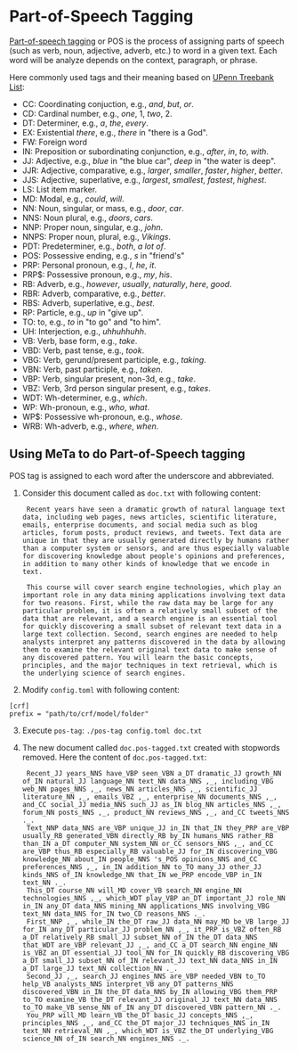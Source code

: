 # Part-of-Speech Tagging

[Part-of-speech tagging](en.wikipedia.org/wiki/Part-of-speech_tagging) or POS is the process of assigning parts of speech (such as verb, noun, adjective, adverb, etc.) to word in a given text. Each word will be analyze depends on the context, paragraph, or phrase.

Here commonly used tags and their meaning based on [UPenn Treebank List](https://www.ling.upenn.edu/courses/Fall_2003/ling001/penn_treebank_pos.html):

* CC: Coordinating conjuction, e.g., *and*, *but*, *or*.
* CD: Cardinal number, e.g., *one*, 1, *two*, 2.
* DT: Determiner, e.g., *a*, *the*, *every*.
* EX: Existential *there*, e.g., *there* in "there is a God".
* FW: Foreign word
* IN: Preposition or subordinating conjunction, e.g., *after*, *in*, *to*, *with*.
* JJ: Adjective, e.g., *blue* in "the blue car", *deep* in "the water is deep".
* JJR: Adjective, comparative, e.g., *larger*, *smaller*, *faster*, *higher*, *better*.
* JJS: Adjective, superlative, e.g., *largest*, *smallest*, *fastest*, *highest*.
* LS: List item marker.
* MD: Modal, e.g., *could*, *will*.
* NN: Noun, singular, or mass, e.g., *door*, *car*.
* NNS: Noun plural, e.g., *doors*, *cars*.
* NNP: Proper noun, singular, e.g., *john*.
* NNPS: Proper noun, plural, e.g., *Vikings*.
* PDT: Predeterminer, e.g., *both*, *a lot of*.
* POS: Possessive ending, e.g., *s* in "friend's"
* PRP: Personal pronoun, e.g., *I*, *he*, *it*.
* PRP$: Possessive pronoun, e.g., *my*, *his*.
* RB: Adverb, e.g., *however*, *usually*, *naturally*, *here*, *good*.
* RBR: Adverb, comparative, e.g., *better*.
* RBS: Adverb, superlative, e.g., *best*.
* RP: Particle, e.g., *up* in "give up".
* TO: to, e.g., *to* in "to go" and "to him".
* UH: Interjection, e.g., *uhhuhhuhh*.
* VB: Verb, base form, e.g., *take*.
* VBD: Verb, past tense, e.g., *took*.
* VBG: Verb, gerund/present participle, e.g., *taking*.
* VBN: Verb, past participle, e.g., *taken*.
* VBP: Verb, singular present, non-3d, e.g., *take*.
* VBZ: Verb, 3rd person singular present, e.g., *takes*.
* WDT: Wh-determiner, e.g., *which*.
* WP: Wh-pronoun, e.g., *who*, *what*.
* WP$: Possessive wh-pronoun, e.g., *whose*.
* WRB: Wh-adverb, e.g., *where*, *when*.


## Using MeTa to do Part-of-Speech tagging

POS tag is assigned to each word after the underscore and abbreviated.

1. Consider this document called as `doc.txt` with following content:
        
        Recent years have seen a dramatic growth of natural language text data, including web pages, news articles, scientific literature, emails, enterprise documents, and social media such as blog articles, forum posts, product reviews, and tweets. Text data are unique in that they are usually generated directly by humans rather than a computer system or sensors, and are thus especially valuable for discovering knowledge about people's opinions and preferences, in addition to many other kinds of knowledge that we encode in text.

        This course will cover search engine technologies, which play an important role in any data mining applications involving text data for two reasons. First, while the raw data may be large for any particular problem, it is often a relatively small subset of the data that are relevant, and a search engine is an essential tool for quickly discovering a small subset of relevant text data in a large text collection. Second, search engines are needed to help analysts interpret any patterns discovered in the data by allowing them to examine the relevant original text data to make sense of any discovered pattern. You will learn the basic concepts, principles, and the major techniques in text retrieval, which is the underlying science of search engines.
2. Modify `config.toml` with following content:
```
[crf]
prefix = "path/to/crf/model/folder"
```
3. Execute `pos-tag`:
```./pos-tag config.toml doc.txt```
4. The new document called `doc.pos-tagged.txt` created with stopwords removed. Here the content of `doc.pos-tagged.txt`:
        
        Recent_JJ years_NNS have_VBP seen_VBN a_DT dramatic_JJ growth_NN of_IN natural_JJ language_NN text_NN data_NNS ,_, including_VBG web_NN pages_NNS ,_, news_NN articles_NNS ,_, scientific_JJ literature_NN ,_, emails_VBZ ,_, enterprise_NN documents_NNS ,_, and_CC social_JJ media_NNS such_JJ as_IN blog_NN articles_NNS ,_, forum_NN posts_NNS ,_, product_NN reviews_NNS ,_, and_CC tweets_NNS ._. 
        Text_NNP data_NNS are_VBP unique_JJ in_IN that_IN they_PRP are_VBP usually_RB generated_VBN directly_RB by_IN humans_NNS rather_RB than_IN a_DT computer_NN system_NN or_CC sensors_NNS ,_, and_CC are_VBP thus_RB especially_RB valuable_JJ for_IN discovering_VBG knowledge_NN about_IN people_NNS 's_POS opinions_NNS and_CC preferences_NNS ,_, in_IN addition_NN to_TO many_JJ other_JJ kinds_NNS of_IN knowledge_NN that_IN we_PRP encode_VBP in_IN text_NN ._. 
        This_DT course_NN will_MD cover_VB search_NN engine_NN technologies_NNS ,_, which_WDT play_VBP an_DT important_JJ role_NN in_IN any_DT data_NNS mining_NN applications_NNS involving_VBG text_NN data_NNS for_IN two_CD reasons_NNS ._. 
        First_NNP ,_, while_IN the_DT raw_JJ data_NN may_MD be_VB large_JJ for_IN any_DT particular_JJ problem_NN ,_, it_PRP is_VBZ often_RB a_DT relatively_RB small_JJ subset_NN of_IN the_DT data_NNS that_WDT are_VBP relevant_JJ ,_, and_CC a_DT search_NN engine_NN is_VBZ an_DT essential_JJ tool_NN for_IN quickly_RB discovering_VBG a_DT small_JJ subset_NN of_IN relevant_JJ text_NN data_NNS in_IN a_DT large_JJ text_NN collection_NN ._. 
        Second_JJ ,_, search_JJ engines_NNS are_VBP needed_VBN to_TO help_VB analysts_NNS interpret_VB any_DT patterns_NNS discovered_VBN in_IN the_DT data_NNS by_IN allowing_VBG them_PRP to_TO examine_VB the_DT relevant_JJ original_JJ text_NN data_NNS to_TO make_VB sense_NN of_IN any_DT discovered_VBN pattern_NN ._. 
        You_PRP will_MD learn_VB the_DT basic_JJ concepts_NNS ,_, principles_NNS ,_, and_CC the_DT major_JJ techniques_NNS in_IN text_NN retrieval_NN ,_, which_WDT is_VBZ the_DT underlying_VBG science_NN of_IN search_NN engines_NNS ._.